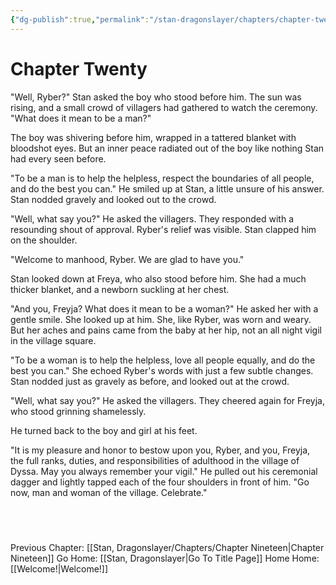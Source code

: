 ```yaml
---
{"dg-publish":true,"permalink":"/stan-dragonslayer/chapters/chapter-twenty/"}
---
```


# Chapter Twenty

"Well, Ryber?" Stan asked the boy who stood before him. The sun was rising, and a small crowd of villagers had gathered to watch the ceremony.  "What does it mean to be a man?"

The boy was shivering before him, wrapped in a tattered blanket with bloodshot eyes. But an inner peace radiated out of the boy like nothing Stan had every seen before. 

"To be a man is to help the helpless, respect the boundaries of all people, and do the best you can." He smiled up at Stan, a little unsure of his answer. Stan nodded gravely and looked out to the crowd.

"Well, what say you?" He asked the villagers. They responded with a resounding shout of approval. Ryber's relief was visible. Stan clapped him on the shoulder.

"Welcome to manhood, Ryber. We are glad to have you."

Stan looked down at Freya, who also stood before him. She had a much thicker blanket, and a newborn suckling at her chest. 

"And you, Freyja? What does it mean to be a woman?" He asked her with a gentle smile. She looked up at him. She, like Ryber, was worn and weary. But her aches and pains came from the baby at her hip, not an all night vigil in the village square.

"To be a woman is to help the helpless, love all people equally, and do the best you can." She echoed Ryber's words with just a few subtle changes. Stan nodded just as gravely as before, and looked out at the crowd.

"Well, what say you?" He asked the villagers. They cheered again for Freyja, who stood grinning shamelessly. 

He turned back to the boy and girl at his feet. 

"It is my pleasure and honor to bestow upon you, Ryber, and you, Freyja, the full ranks, duties, and responsibilities of adulthood in the village of Dyssa. May you always remember your vigil." He pulled out his ceremonial dagger and lightly tapped each of the four shoulders in front of him. "Go now, man and woman of the village. Celebrate."

  
---
Previous Chapter: [[Stan, Dragonslayer/Chapters/Chapter Nineteen\|Chapter Nineteen]]
Go Home: [[Stan, Dragonslayer\|Go To Title Page]]
Home Home: [[Welcome!\|Welcome!]]